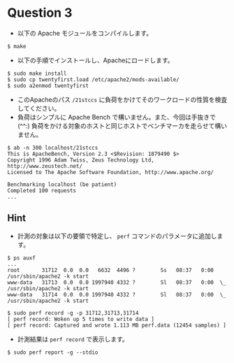 # Question 3

* 以下の Apache モジュールをコンパイルします。

```
$ make
```

* 以下の手順でインストールし、Apacheにロードします。

```
$ sudo make install
$ sudo cp twentyfirst.load /etc/apache2/mods-available/
$ sudo a2enmod twentyfirst
```

* このApacheのパス `/21stccs` に負荷をかけてそのワークロードの性質を検査してください。
* 負荷はシンプルに Apache Bench で構いません。また、今回は手抜きで (^^:) 負荷をかける対象のホストと同じホストでベンチマーカを走らせて構いません。

```
$ ab -n 300 localhost/21stccs                          
This is ApacheBench, Version 2.3 <$Revision: 1879490 $>
Copyright 1996 Adam Twiss, Zeus Technology Ltd, http://www.zeustech.net/
Licensed to The Apache Software Foundation, http://www.apache.org/        
                                                                             
Benchmarking localhost (be patient)
Completed 100 requests
...
```

## Hint

* 計測の対象は以下の要領で特定し、 `perf` コマンドのパラメータに追加します。

```
$ ps auxf
...
root       31712  0.0  0.0   6632  4496 ?        Ss   08:37   0:00 /usr/sbin/apache2 -k start
www-data   31713  0.0  0.0 1997940 4332 ?        Sl   08:37   0:00  \_ /usr/sbin/apache2 -k start
www-data   31714  0.0  0.0 1997940 4332 ?        Sl   08:37   0:00  \_ /usr/sbin/apache2 -k start

$ sudo perf record -g -p 31712,31713,31714
[ perf record: Woken up 5 times to write data ]
[ perf record: Captured and wrote 1.113 MB perf.data (12454 samples) ]
```

* 計測結果は `perf record` で表示します。

```
$ sudo perf report -g --stdio
```

